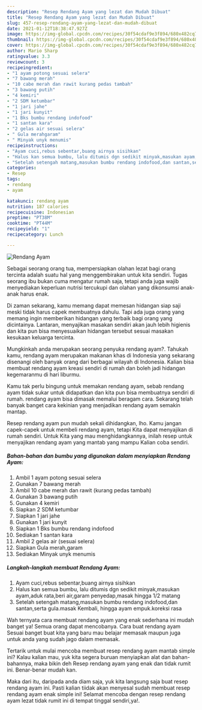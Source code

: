 ```yaml
---
description: "Resep Rendang Ayam yang lezat dan Mudah Dibuat"
title: "Resep Rendang Ayam yang lezat dan Mudah Dibuat"
slug: 457-resep-rendang-ayam-yang-lezat-dan-mudah-dibuat
date: 2021-01-12T18:38:47.927Z
image: https://img-global.cpcdn.com/recipes/30f54cdaf9e3f894/680x482cq70/rendang-ayam-foto-resep-utama.jpg
thumbnail: https://img-global.cpcdn.com/recipes/30f54cdaf9e3f894/680x482cq70/rendang-ayam-foto-resep-utama.jpg
cover: https://img-global.cpcdn.com/recipes/30f54cdaf9e3f894/680x482cq70/rendang-ayam-foto-resep-utama.jpg
author: Mario Sharp
ratingvalue: 3.3
reviewcount: 3
recipeingredient:
- "1 ayam potong sesuai selera"
- "7 bawang merah"
- "10 cabe merah dan rawit kurang pedas tambah"
- "3 bawang putih"
- "4 kemiri"
- "2 SDM ketumbar"
- "1 jari jahe"
- "1 jari kunyit"
- "1 Bks bumbu rendang indofood"
- "1 santan kara"
- "2 gelas air sesuai selera"
- " Gula merahgaram"
- " Minyak unyk menumis"
recipeinstructions:
- "Ayam cuci,rebus sebentar,buang airnya sisihkan"
- "Halus kan semua bumbu, lalu ditumis dgn sedikit minyak,masukan ayam,aduk rata,beri air,garam penyedap,masak hingga 1/2 matang"
- "Setelah setengah matang,masukan bumbu rendang indofood,dan santan,serta gula.masak Kembali, hingga ayam empuk.koreksi rasa"
categories:
- Resep
tags:
- rendang
- ayam

katakunci: rendang ayam 
nutrition: 187 calories
recipecuisine: Indonesian
preptime: "PT38M"
cooktime: "PT44M"
recipeyield: "1"
recipecategory: Lunch

---
```



![Rendang Ayam](https://img-global.cpcdn.com/recipes/30f54cdaf9e3f894/680x482cq70/rendang-ayam-foto-resep-utama.jpg)

Sebagai seorang orang tua, mempersiapkan olahan lezat bagi orang tercinta adalah suatu hal yang menggembirakan untuk kita sendiri. Tugas seorang ibu bukan cuma mengatur rumah saja, tetapi anda juga wajib menyediakan keperluan nutrisi tercukupi dan olahan yang dikonsumsi anak-anak harus enak.

Di zaman  sekarang, kamu memang dapat memesan hidangan siap saji meski tidak harus capek membuatnya dahulu. Tapi ada juga orang yang memang ingin memberikan hidangan yang terbaik bagi orang yang dicintainya. Lantaran, menyajikan masakan sendiri akan jauh lebih higienis dan kita pun bisa menyesuaikan hidangan tersebut sesuai masakan kesukaan keluarga tercinta. 



Mungkinkah anda merupakan seorang penyuka rendang ayam?. Tahukah kamu, rendang ayam merupakan makanan khas di Indonesia yang sekarang disenangi oleh banyak orang dari berbagai wilayah di Indonesia. Kalian bisa membuat rendang ayam kreasi sendiri di rumah dan boleh jadi hidangan kegemaranmu di hari liburmu.

Kamu tak perlu bingung untuk memakan rendang ayam, sebab rendang ayam tidak sukar untuk didapatkan dan kita pun bisa membuatnya sendiri di rumah. rendang ayam bisa dimasak memalui beragam cara. Sekarang telah banyak banget cara kekinian yang menjadikan rendang ayam semakin mantap.

Resep rendang ayam pun mudah sekali dihidangkan, lho. Kamu jangan capek-capek untuk membeli rendang ayam, tetapi Kita dapat menyajikan di rumah sendiri. Untuk Kita yang mau menghidangkannya, inilah resep untuk menyajikan rendang ayam yang mantab yang mampu Kalian coba sendiri.

<!--inarticleads1-->

##### Bahan-bahan dan bumbu yang digunakan dalam menyiapkan Rendang Ayam:

1. Ambil 1 ayam potong sesuai selera
1. Gunakan 7 bawang merah
1. Ambil 10 cabe merah dan rawit (kurang pedas tambah)
1. Gunakan 3 bawang putih
1. Gunakan 4 kemiri
1. Siapkan 2 SDM ketumbar
1. Siapkan 1 jari jahe
1. Gunakan 1 jari kunyit
1. Siapkan 1 Bks bumbu rendang indofood
1. Sediakan 1 santan kara
1. Ambil 2 gelas air (sesuai selera)
1. Siapkan  Gula merah,garam
1. Sediakan  Minyak unyk menumis




<!--inarticleads2-->

##### Langkah-langkah membuat Rendang Ayam:

1. Ayam cuci,rebus sebentar,buang airnya sisihkan
1. Halus kan semua bumbu, lalu ditumis dgn sedikit minyak,masukan ayam,aduk rata,beri air,garam penyedap,masak hingga 1/2 matang
1. Setelah setengah matang,masukan bumbu rendang indofood,dan santan,serta gula.masak Kembali, hingga ayam empuk.koreksi rasa




Wah ternyata cara membuat rendang ayam yang enak sederhana ini mudah banget ya! Semua orang dapat mencobanya. Cara buat rendang ayam Sesuai banget buat kita yang baru mau belajar memasak maupun juga untuk anda yang sudah jago dalam memasak.

Tertarik untuk mulai mencoba membuat resep rendang ayam mantab simple ini? Kalau kalian mau, yuk kita segera buruan menyiapkan alat dan bahan-bahannya, maka bikin deh Resep rendang ayam yang enak dan tidak rumit ini. Benar-benar mudah kan. 

Maka dari itu, daripada anda diam saja, yuk kita langsung saja buat resep rendang ayam ini. Pasti kalian tiidak akan menyesal sudah membuat resep rendang ayam enak simple ini! Selamat mencoba dengan resep rendang ayam lezat tidak rumit ini di tempat tinggal sendiri,ya!.

